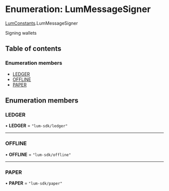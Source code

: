 # Enumeration: LumMessageSigner

[LumConstants](../modules/LumConstants.md).LumMessageSigner

Signing wallets

## Table of contents

### Enumeration members

- [LEDGER](LumConstants.LumMessageSigner.md#ledger)
- [OFFLINE](LumConstants.LumMessageSigner.md#offline)
- [PAPER](LumConstants.LumMessageSigner.md#paper)

## Enumeration members

### LEDGER

• **LEDGER** = `"lum-sdk/ledger"`

___

### OFFLINE

• **OFFLINE** = `"lum-sdk/offline"`

___

### PAPER

• **PAPER** = `"lum-sdk/paper"`
